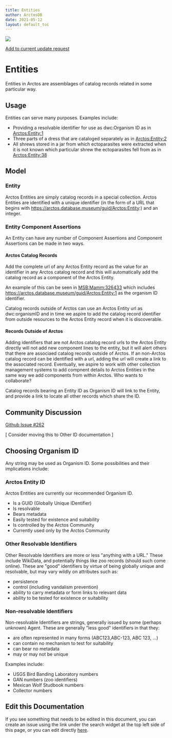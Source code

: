 ```yaml
---
title: Entities
author: ArctosDB
date: 2021-05-12
layout: default_toc
---
```


![](https://raw.githubusercontent.com/ArctosDB/documentation-wiki/gh-pages/tutorial_images/Bear%20Work%20in%20Progress.JPG)

[Add to current update request](https://github.com/ArctosDB/documentation-wiki/issues/262)

# Entities

Entities in Arctos are assemblages of catalog records related in some particular way.

## Usage

Entities can serve many purposes. Examples include:

 - Providing a resolvable identifier for use as dwc:Organism ID as in <a href="https://arctos.database.museum/guid/Arctos:Entity:1">Arctos:Entity:1</a>
 - Three parts of a dress that are cataloged separately as in <a href="https://arctos.database.museum/guid/Arctos:Entity:2">Arctos:Entity:2</a>
 - All shrews stored in a jar from which ectoparasites were extracted when it is not known which particular shrew the ectoparasites fell from as in <a href="https://arctos.database.museum/guid/Arctos:Entity:38">Arctos:Entity:38</a>

## Model

### Entity

Arctos Entities are simply catalog records in a special collection. Arctos Entities are identified with a unique identifier (in the form of a URL that begins with https://arctos.database.museum/guid/Arctos:Entity:) and an integer. 

### Entity Component Assertions

An Entity can have any number of Component Assertions and Component Assertions can be made in two ways.

#### Arctos Catalog Records

Add the complete url of any Arctos Entity record as the value for an identifier in any Arctos catalog record and this will automatically add the catalog record as a component of the Arctos Entity.

An example of this can be seen in <a href="https://arctos.database.museum/guid/MSB:Mamm:326433"> MSB:Mamm:326433</a> which includes https://arctos.database.museum/guid/Arctos:Entity:1 as the organism ID identifier.

Catalog records outside of Arctos can use an Arctos Entity url as dwc:organismID and in time we aspire to add the catalog record identifier from outside resources to the Arctos Entity record when it is discoverable.

#### Records Outside of Arctos

Adding identifiers that are not Arctos catalog record urls to the Arctos Entity directly will not add new component lines to the entity, but it will alert others that there are associaed catalog records outside of Arctos. If an non-Arctos catalog record can be identified with a url, adding the url will create a link to the associated record. Eventually, we aspire to work with other collection management systems to add compnent details to Arctos Entities in the same way we add components from within Arctos. Who wants to collaborate?

Catalog records bearing an Entity ID as Organism ID will link to the Entity, and provide a link to locate all other records which share the ID.

## Community Discussion

[Github Issue #262](https://github.com/ArctosDB/documentation-wiki/issues/262)

[ Consider moving this to Other ID documentation ]

## Choosing Organism ID

Any string may be used as Organism ID. Some possibilities and their implications include:

### Arctos Entity ID

Arctos Entities are currently our recommended Organism ID.

* Is a GUID (Globally Unique IDentifier)
* Is resolvable
* Bears metadata
* Easily tested for existence and suitability
* Is controlled by the Arctos Community
* Currently used only by the Arctos Community

### Other Resolvable Identifiers

Other Resolvable Identifiers are more or less "anything with a URL." These include WikiData, and potentially things like zoo records (should such come online). These are "good" identifiers by virtue of being globally unique and resolvable, but may vary wildly on attributes such as:

* persistence
* control (including vandalism prevention)
* ability to carry metadata or form links to relevant data
* ability to be tested for existence or suitability

### Non-resolvable Identifiers

Non-resolvable Identifiers are strings, generally issued by some (perhaps unknown) Agent. These are generally "less good" identifiers in that they:

* are often represented in many forms (ABC123,ABC-123, ABC 123, ...)
* can contain no mechanism to test for suitability
* can bear no metadata
* may or may not be unique

Examples include:

* USGS Bird Banding Laboratory numbers
* GAN numbers (zoo identifiers)
* Mexican Wolf Studbook numbers
* Collector numbers

## Edit this Documentation

If you see something that needs to be edited in this document, you can create an issue using the link under the search widget at the top left side of this page, or you can edit directly <a href="https://github.com/ArctosDB/documentation-wiki/edit/gh-pages/_documentation/entity.markdown" target="_blank">here</a>.
